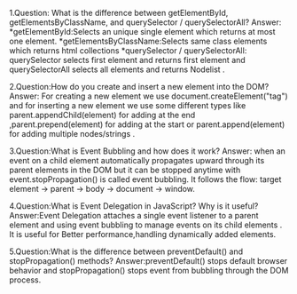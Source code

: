 1.Question: What is the difference between getElementById, getElementsByClassName, and querySelector / querySelectorAll?
Answer: *getElementById:Selects an unique single element which returns at most one element.
*getElementsByClassName:Selects same class elements which returns html collections
*querySelector / querySelectorAll: querySelector selects first element and returns first element and querySelectorAll selects all elements and returns Nodelist .

2.Question:How do you create and insert a new element into the DOM?
Answer: For creating a new element we use document.createElement("tag") and for inserting a new element we use some different types like parent.appendChild(element) for adding at the end ,parent.prepend(element) for adding at the start or parent.append(element) for adding multiple nodes/strings .

3.Question:What is Event Bubbling and how does it work?
Answer: when an event on a child element automatically propagates upward through its parent elements in the DOM but it can be stopped anytime with event.stopPropagation() is called event bubbling.
It follows the flow: target element → parent → body → document → window.

4.Question:What is Event Delegation in JavaScript? Why is it useful?
Answer:Event Delegation attaches a single event listener to a parent element and using event bubbling to manage events on its child elements .
It is useful for Better performance,handling dynamically added elements.

5.Question:What is the difference between preventDefault() and stopPropagation() methods?
Answer:preventDefault() stops default browser behavior and stopPropagation() stops event from bubbling through the DOM process.
